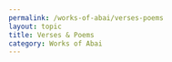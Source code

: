 ```yaml
---
permalink: /works-of-abai/verses-poems
layout: topic
title: Verses & Poems
category: Works of Abai
---
```

